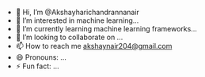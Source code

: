 - 👋 Hi, I’m @Akshayharichandrannanair
- 👀 I’m interested in machine learning...
- 🌱 I’m currently learning  machine learning frameworks...
- 💞️ I’m looking to collaborate on ...
- 📫 How to reach me akshaynair204@gmail.com 
- 😄 Pronouns: ...
- ⚡ Fun fact: ...

<!---
Akshayharichandrannanair/Akshayharichandrannanair is a ✨ special ✨ repository because its `README.md` (this file) appears on your GitHub profile.
You can click the Preview link to take a look at your changes.
--->
